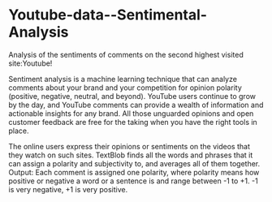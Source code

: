 # Youtube-data--Sentimental-Analysis
Analysis of the sentiments of comments on the second highest visited site:Youtube!

Sentiment analysis is a machine learning technique that can analyze comments about your brand and your competition for opinion polarity (positive, negative, neutral, and beyond). YouTube users continue to grow by the day, and YouTube comments can provide a wealth of information and actionable insights for any brand. All those unguarded opinions and open customer feedback are free for the taking when you have the right tools in place.

The online users express their opinions or sentiments on the videos that they watch on such sites. TextBlob finds all the words and phrases that it can assign a polarity and subjectivity to, and averages all of them together. Output: Each comment is assigned one polarity, where polarity means how positive or negative a word or a sentence is and range between -1 to +1. -1 is very negative, +1 is very positive.  

